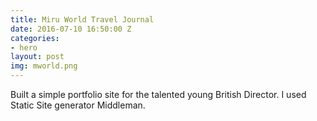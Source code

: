 ```yaml
---
title: Miru World Travel Journal
date: 2016-07-10 16:50:00 Z
categories:
- hero
layout: post
img: mworld.png
---
```


Built a simple portfolio site for the talented young British Director. I used Static Site generator Middleman.
